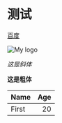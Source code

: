 测试
=====

[百度](https://www.baidu.com)

![My logo](https://www.baidu.com/img/bd_logo1.png)

*这是斜体*

**这是粗体**

| Name | Age  |
| ---- | ----:|
|First | 20   |





